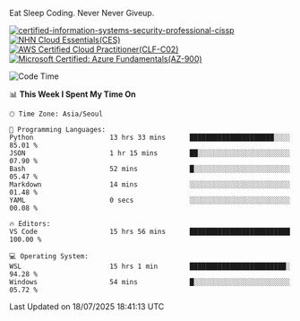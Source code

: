 Eat Sleep Coding.
Never Never Giveup.

[![certified-information-systems-security-professional-cissp](https://github.com/user-attachments/assets/d259884f-7f9a-4d80-a663-6968ead7464a)](https://www.credly.com/badges/f394a010-85a0-450b-9136-8043af01d71c/public_url)
[![NHN Cloud Essentials(CES)](https://github.com/user-attachments/assets/f405dcae-c923-424d-927f-e993bac10fa9)](https://www.nhncloud.com/kr/edu/certification/search)
[![AWS Certified Cloud Practitioner(CLF-C02)](https://github.com/user-attachments/assets/5199a6f5-42d5-4e70-b493-16c3fd42e691)](https://www.credly.com/badges/235e2b66-a782-4a21-ac77-ac4e42037113)
[![Microsoft Certified: Azure Fundamentals(AZ-900)](https://github.com/user-attachments/assets/7eb23f86-6311-42f9-83ab-166a25656710)](https://learn.microsoft.com/en-us/users/tiaz0128/credentials/ca6706271c8233ef)

<!--START_SECTION:waka-->
![Code Time](http://img.shields.io/badge/Code%20Time-4%2C295%20hrs%2041%20mins-blue)

📊 **This Week I Spent My Time On** 

```text
🕑︎ Time Zone: Asia/Seoul

💬 Programming Languages: 
Python                   13 hrs 33 mins      █████████████████████░░░░   85.01 % 
JSON                     1 hr 15 mins        ██░░░░░░░░░░░░░░░░░░░░░░░   07.90 % 
Bash                     52 mins             █░░░░░░░░░░░░░░░░░░░░░░░░   05.47 % 
Markdown                 14 mins             ░░░░░░░░░░░░░░░░░░░░░░░░░   01.48 % 
YAML                     0 secs              ░░░░░░░░░░░░░░░░░░░░░░░░░   00.08 % 

🔥 Editors: 
VS Code                  15 hrs 56 mins      █████████████████████████   100.00 % 

💻 Operating System: 
WSL                      15 hrs 1 min        ████████████████████████░   94.28 % 
Windows                  54 mins             █░░░░░░░░░░░░░░░░░░░░░░░░   05.72 % 
```


 Last Updated on 18/07/2025 18:41:13 UTC
<!--END_SECTION:waka-->
